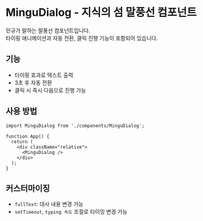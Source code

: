 # MinguDialog - 지식의 섬 말풍선 컴포넌트

민규가 말하는 말풍선 컴포넌트입니다.  
타이핑 애니메이션과 자동 전환, 클릭 진행 기능이 포함되어 있습니다.

## 기능
- 타이핑 효과로 텍스트 출력
- 3초 후 자동 전환
- 클릭 시 즉시 다음으로 진행 가능

## 사용 방법

```tsx
import MinguDialog from './components/MinguDialog';

function App() {
  return (
    <div className="relative">
      <MinguDialog />
    </div>
  );
}
```

## 커스터마이징
- `fullText`: 대사 내용 변경 가능
- `setTimeout`, `typing 속도` 조절로 타이밍 변경 가능